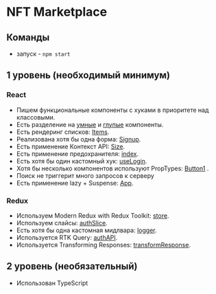 # NFT Marketplace

## Команды

- запуск - `npm start`

## 1 уровень (необходимый минимум)

### React

- Пишем функциональные компоненты c хуками в приоритете над классовыми.
- Есть разделение на [умные](https://github.com/Salmoonn/Aston/blob/master/src/pages/ItemPage/ItemPage.tsx) и [глупые](https://github.com/Salmoonn/Aston/blob/master/src/components/SubForm/SubForm.tsx) компоненты.
- Есть рендеринг списков: [Items](https://github.com/Salmoonn/Aston/blob/master/src/pages/Marketplace/components/Items/Items.tsx).
- Реализована хотя бы одна форма: [Signup](https://github.com/Salmoonn/Aston/blob/master/src/pages/Signup/Signup.tsx#67).
- Есть применение Контекст API: [Size](https://github.com/Salmoonn/Aston/blob/search/src/App.tsx).
- Есть применение предохранителя: [index](https://github.com/Salmoonn/Aston/blob/search/src/index.tsx).
- Есть хотя бы один кастомный хук: [useLogin](https://github.com/Salmoonn/Aston/blob/master/src/hooks/useLogin.ts).
- Хотя бы несколько компонентов используют PropTypes: [Button1](https://github.com/Salmoonn/Aston/blob/search/src/components/Button/Button1.tsx) .
- Поиск не триггерит много запросов к серверу
- Есть применение lazy + Suspense: [App](https://github.com/Salmoonn/Aston/blob/search/src/App.tsx).

### Redux

- Используем Modern Redux with Redux Toolkit: [store](https://github.com/Salmoonn/Aston/blob/master/src/store/index.ts).
- Используем слайсы: [authSlice](https://github.com/Salmoonn/Aston/blob/master/src/store/slices/authSlice.ts).
- Есть хотя бы одна кастомная мидлвара: [logger](https://github.com/Salmoonn/Aston/blob/master/src/store/middleware/logger.ts).
- Используется RTK Query: [authAPI](https://github.com/Salmoonn/Aston/blob/master/src/store/api/slice/auth.ts).
- Используется Transforming Responses: [transformResponse](https://github.com/Salmoonn/Aston/blob/master/src/utils/transformResponse.ts).

## 2 уровень (необязательный)

- Использован TypeScript
  <!-- - Подключен storybook и созданы несколько сторисов. -->
  <!-- - Использование Firebase для учетных записей пользователей и их Избранного. -->
  <!-- - Настроен CI/CD. -->
  <!-- - Реализована виртуализация списков -->
  <!-- - Используются мемоизированные селекторы -->
  <!-- - Используется нормализованная структура стейта -->
  <!-- - Проведена оптимизация приложения -->
  <!-- - Feature Flags. Реализовать фичу “Поделиться в телеграм”, -->
  <!-- - Накинуто парочку тестов для компонентов -->
  <!-- - Связь UI и бизнес-логики построена не через команды, а через события -->
  <!-- - Project Console API -->
